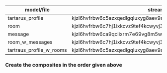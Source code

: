 | model/file               | stream id                                                       |
| ------------------------ | --------------------------------------------------------------- |
| tartarus_profile         | kjzl6hvfrbw6c5azxqedlgqluxyg8aev9aktfem5li3kcwdkpff3pna35ithd3u |
| room                     | kjzl6hvfrbw6c7hj1ixkcvz9tef4kcwyvj3m72vuydal3dhq39jcu48r5dhmybv |
| message                  | kjzl6hvfrbw6ca9qciixrm7e69vg8m5w107girgllhvae4a0uabmlofes75s8tm |
| room_w_messages          | kjzl6hvfrbw6c7hj1ixkcvz9tef4kcwyvj3m72vuydal3dhq39jcu48r5dhmybv |
| tartraus_profile_w_rooms | kjzl6hvfrbw6c5azxqedlgqluxyg8aev9aktfem5li3kcwdkpff3pna35ithd3u |

### Create the composites in the order given above
